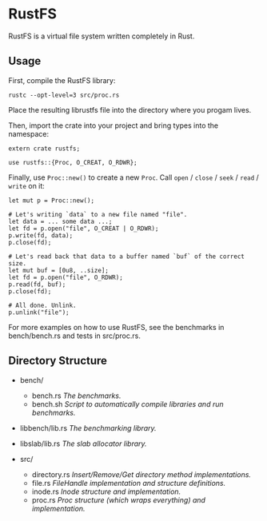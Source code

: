 RustFS
======

RustFS is a virtual file system written completely in Rust.

Usage
-----
First, compile the RustFS library:

	rustc --opt-level=3 src/proc.rs
	
Place the resulting librustfs file into the directory where you progam lives.

Then, import the crate into your project and bring types into the namespace:
	
	extern crate rustfs;
	
	use rustfs::{Proc, O_CREAT, O_RDWR};
	
Finally, use `Proc::new()` to create a new `Proc`. Call `open` / `close` / `seek` / `read` / `write` on it:

	let mut p = Proc::new();
	
	# Let's writing `data` to a new file named "file".
	let data = ... some data ...;
    let fd = p.open("file", O_CREAT | O_RDWR);
    p.write(fd, data);
    p.close(fd);
    
    # Let's read back that data to a buffer named `buf` of the correct size.
    let mut buf = [0u8, ..size];
    let fd = p.open("file", O_RDWR);
    p.read(fd, buf);
    p.close(fd);
    
    # All done. Unlink.
	p.unlink("file");

For more examples on how to use RustFS, see the benchmarks in bench/bench.rs and tests in src/proc.rs.

Directory Structure
-------------------
* bench/
  * bench.rs _The benchmarks._
  * bench.sh _Script to automatically compile libraries and run benchmarks._

* libbench/lib.rs _The benchmarking library._

* libslab/lib.rs _The slab allocator library._

* src/
  * directory.rs _Insert/Remove/Get directory method implementations._
  * file.rs _FileHandle implementation and structure definitions._
  * inode.rs _Inode structure and implementation._
  * proc.rs _Proc structure (which wraps everything) and implementation._